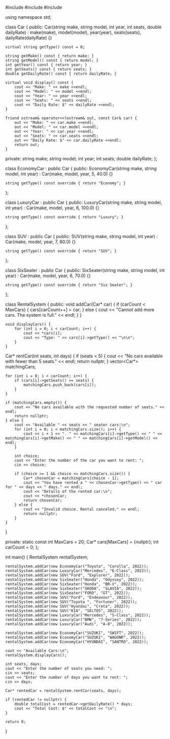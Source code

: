 
#include <iostream>
#include <string>
#include <vector>

using namespace std;

class Car {
public:
    Car(string make, string model, int year, int seats, double dailyRate)
        : make(make), model(model), year(year), seats(seats), dailyRate(dailyRate) {}

    virtual string getType() const = 0;

    string getMake() const { return make; }
    string getModel() const { return model; }
    int getYear() const { return year; }
    int getSeats() const { return seats; }
    double getDailyRate() const { return dailyRate; }

    virtual void display() const {
        cout << "Make: " << make <<endl;
        cout << "Model: " << model <<endl;
        cout << "Year: " << year <<endl;
        cout << "Seats: " << seats <<endl;
        cout << "Daily Rate: $" << dailyRate <<endl;
    }

    friend ostream& operator<<(ostream& out, const Car& car) {
        out << "Make: " << car.make <<endl;
        out << "Model: " << car.model <<endl;
        out << "Year: " << car.year <<endl;
        out << "Seats: " << car.seats <<endl;
        out << "Daily Rate: $" << car.dailyRate <<endl;
        return out;
    }

private:
    string make;
    string model;
    int year;
    int seats;
    double dailyRate;
};

class EconomyCar : public Car {
public:
    EconomyCar(string make, string model, int year)
        : Car(make, model, year, 5, 40.0) {}

    string getType() const override { return "Economy"; }
};

class LuxuryCar : public Car {
public:
    LuxuryCar(string make, string model, int year)
        : Car(make, model, year, 6, 100.0) {}

    string getType() const override { return "Luxury"; }
};

class SUV : public Car {
public:
    SUV(string make, string model, int year)
        : Car(make, model, year, 7, 80.0) {}

    string getType() const override { return "SUV"; }
};

class SixSeater : public Car {
public:
    SixSeater(string make, string model, int year)
        : Car(make, model, year, 6, 70.0) {}

    string getType() const override { return "Six Seater"; }
};

class RentalSystem {
public:
    void addCar(Car* car) {
        if (carCount < MaxCars) {
            cars[carCount++] = car;
        }
        else {
            cout << "Cannot add more cars. The system is full." << endl;
        }
    }

    void displayCars() {
        for (int i = 0; i < carCount; i++) {
            cout << *cars[i];
            cout << "Type: " << cars[i]->getType() << "\n\n";
        }
    }

Car* rentCar(int seats, int days) {
    if (seats < 5) {
        cout << "No cars available with fewer than 5 seats." << endl;
        return nullptr;
    }
    vector<Car*> matchingCars;

    for (int i = 0; i < carCount; i++) {
        if (cars[i]->getSeats() >= seats) {
            matchingCars.push_back(cars[i]);
        }
    }

    if (matchingCars.empty()) {
        cout << "No cars available with the requested number of seats." << endl;
        return nullptr;
    } else {
        cout << "Available " << seats << " seater cars:\n";
        for (int i = 0; i < matchingCars.size(); i++) {
            cout << i + 1 << ". " << matchingCars[i]->getType() << " " << matchingCars[i]->getMake() << " " << matchingCars[i]->getModel() << endl;
        }

        int choice;
        cout << "Enter the number of the car you want to rent: ";
        cin >> choice;

        if (choice >= 1 && choice <= matchingCars.size()) {
            Car* chosenCar = matchingCars[choice - 1];
            cout << "You have rented a " << chosenCar->getType() << " car for " << days << " days." << endl;
            cout << "Details of the rented car:\n";
            cout << *chosenCar;
            return chosenCar;
        } else {
            cout << "Invalid choice. Rental canceled." << endl;
            return nullptr;
        }
    }
}



private:
    static const int MaxCars = 20;
    Car* cars[MaxCars] = {nullptr};
    int carCount = 0;
};

int main() {
    RentalSystem rentalSystem;

    rentalSystem.addCar(new EconomyCar("Toyota", "Corolla", 2022));
    rentalSystem.addCar(new LuxuryCar("Mercedes", "E-Class", 2022));
    rentalSystem.addCar(new SUV("Ford", "Explorer", 2022));
    rentalSystem.addCar(new SixSeater("Honda", "Odyssey", 2022));
    rentalSystem.addCar(new SixSeater("Honda", "BR-V", 2022));
    rentalSystem.addCar(new SixSeater("SKODA", "SLAVIA", 2022));
    rentalSystem.addCar(new SixSeater("FORD", "GT", 2022));
    rentalSystem.addCar(new SUV("Ford", "Endeavour", 2022)); 
    rentalSystem.addCar(new SUV("Toyota ", "Fortuner", 2022)); 
    rentalSystem.addCar(new SUV("Hyundai", "Creta", 2022)); 
    rentalSystem.addCar(new SUV("KIA", "SELTOS", 2022)); 
    rentalSystem.addCar(new LuxuryCar("Mercedes", "S-Class", 2022));
    rentalSystem.addCar(new LuxuryCar("BMW", "7-Series", 2022));
    rentalSystem.addCar(new LuxuryCar("Audi", "A-8", 2022));
    
    rentalSystem.addCar(new EconomyCar("SUZUKI", "SWIFT", 2022));
    rentalSystem.addCar(new EconomyCar("SUZUKI", "WAGONR", 2022));
    rentalSystem.addCar(new EconomyCar("HYUNDAI", "SANTRO", 2022));

    cout << "Available Cars:\n";
    rentalSystem.displayCars();

    int seats, days;
    cout << "Enter the number of seats you need: ";
    cin >> seats;
    cout << "Enter the number of days you want to rent: ";
    cin >> days;

    Car* rentedCar = rentalSystem.rentCar(seats, days);

    if (rentedCar != nullptr) {
        double totalCost = rentedCar->getDailyRate() * days;
        cout << "Total Cost: $" << totalCost << "\n";
    }

    return 0;
}
